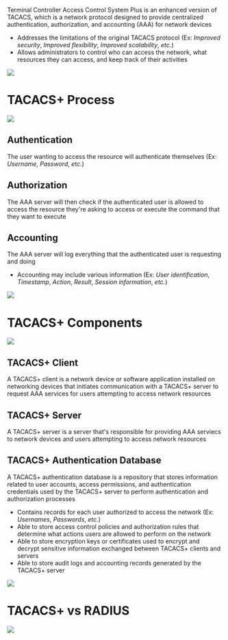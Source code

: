 Terminal Controller Access Control System Plus is an enhanced version of TACACS, which is a network protocol designed to provide centralized authentication, authorization, and accounting (AAA) for network devices 

* Addresses the limitations of the original TACACS protocol (Ex: *Improved security*, *Improved flexibility*, *Improved scalability*, *etc.*)
* Allows administrators to control who can access the network, what resources they can access, and keep track of their activities

![](https://github.com/JonmarCorpuz/SecondBrain/blob/main/Assets/Whitespace.png)

# TACACS+ Process

![](https://github.com/JonmarCorpuz/SecondBrain/blob/main/Assets/dfbhbhdhvdhlvdsdhvdhvdsvhk.jpg)

## Authentication

The user wanting to access the resource will authenticate themselves (Ex: *Username*, *Password*, *etc.*)

## Authorization

The AAA server will then check if the authenticated user is allowed to access the resource they're asking to access or execute the command that they want to execute

## Accounting

The AAA server will log everything that the authenticated user is requesting and doing

* Accounting may include various information (Ex: *User identification*, *Timestamp*, *Action*, *Result*, *Session information*, *etc.*)

![](https://github.com/JonmarCorpuz/SecondBrain/blob/main/Assets/Whitespace.png)

# TACACS+ Components

![](https://github.com/JonmarCorpuz/SecondBrain/blob/main/Assets/nndjogdsgonsingig0ni0gnn0rg.jpg)

## TACACS+ Client

A TACACS+ client is a network device or software application installed on networking devices that initiates communication with a TACACS+ server to request AAA services for users attempting to access network resources

## TACACS+ Server

A TACACS+ server is a server that's responsible for providing AAA serviecs to network devices and users attempting to access network resources

## TACACS+ Authentication Database

A TACACS+ authentication database is a repository that stores information related to user accounts, access permissions, and authentication credentials used by the TACACS+ server to perform authentication and authorization processes

* Contains records for each user authorized to access the network (Ex: *Usernames*, *Passwords*, *etc.*)
* Able to store access control policies and authorization rules that determine what actions users are allowed to perform on the network
* Able to store encryption keys or certificates used to encrypt and decrypt sensitive information exchanged between TACACS+ clients and servers
* Able to store audit logs and accounting records generated by the TACACS+ server

![](https://github.com/JonmarCorpuz/SecondBrain/blob/main/Assets/Whitespace.png)

# TACACS+ vs RADIUS

![](https://github.com/JonmarCorpuz/SecondBrain/blob/main/Assets/dnogfnodsnknkpnkpvds.png)
